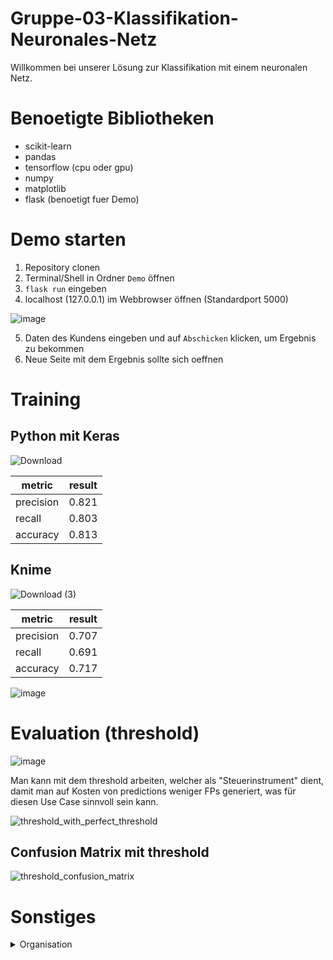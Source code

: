 # Gruppe-03-Klassifikation-Neuronales-Netz

Willkommen bei unserer Lösung zur Klassifikation mit einem neuronalen Netz.

# Benoetigte Bibliotheken
- scikit-learn
- pandas
- tensorflow (cpu oder gpu)
- numpy
- matplotlib
- flask (benoetigt fuer Demo)

# Demo starten
1. Repository clonen
2. Terminal/Shell in Ordner `Demo` öffnen
3. `flask run` eingeben
4. localhost (127.0.0.1) im Webbrowser öffnen (Standardport 5000)

![image](https://user-images.githubusercontent.com/116145963/220192295-d9bb395b-1fd5-49a6-a7ad-52963156e9ae.png)


5. Daten des Kundens eingeben und auf `Abschicken` klicken, um Ergebnis zu bekommen
6. Neue Seite mit dem Ergebnis sollte sich oeffnen

# Training

## Python mit Keras
![Download](https://user-images.githubusercontent.com/116145963/221373853-06e7b081-ca65-47b6-b0d6-f8268c60a34e.png)

| metric | result |
| --- | --- |
| precision | 0.821 |
| recall | 0.803 |
| accuracy | 0.813 |

## Knime

![Download (3)](https://user-images.githubusercontent.com/116145963/221373882-1bb34dc9-a582-42d1-9bdc-cf388e937099.png)

| metric | result |
| --- | --- |
| precision | 0.707 |
| recall | 0.691 |
| accuracy | 0.717 |


![image](https://user-images.githubusercontent.com/116145963/218550747-5661cb20-cc06-48ac-8460-de1cd9f08ea0.png)


# Evaluation (threshold)

![image](https://user-images.githubusercontent.com/116145963/218286501-8f00487c-c9f0-45d1-9d61-e0baafade9b4.png)

Man kann mit dem threshold arbeiten, welcher als "Steuerinstrument" dient, damit man auf Kosten von predictions weniger FPs generiert, was für diesen Use Case sinnvoll sein kann.

![threshold_with_perfect_threshold](https://user-images.githubusercontent.com/116145963/218287180-83a469d1-c7fb-4009-a4b7-bc670d3bf075.png)


## Confusion Matrix mit threshold
![threshold_confusion_matrix](https://user-images.githubusercontent.com/116145963/218286477-3d8aed83-c38d-4039-a0ea-61006a32eff8.png)



# Sonstiges
<details><summary>Organisation</summary>
<p>

## Theorie
- 20 Minuten

### Literaturrecherche 
- Hanna hat schon damit angefangen
	- Zeitstrahl für PNN
	- Einordnung von Neuronalen Netzen

## Praxis 
- 20 Minuten

### Knime
- Eike hat damit angefangen

### Python Code
- Jeremy hat damit angefangen (fertig, nur noch refactoring)
- Demo, Praxis Beispiel (fertig)


# Präsentation an sich
- Hanna kann das
- Hanna und Eike?

</p>
</details>



